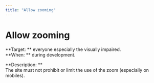 ```yaml
---
title: "Allow zooming"
---
```


# Allow zooming

**Target: ** everyone especially the visually impaired.  
**When: ** during development.

**Description: **  
The site must not prohibit or limit the use of the zoom (especially on mobiles).
